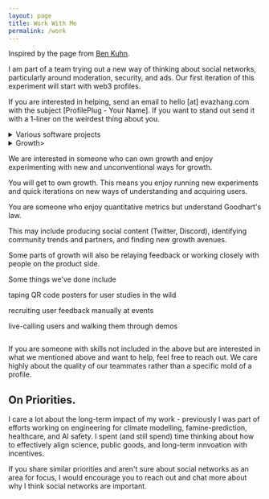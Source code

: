 ```yaml
---
layout: page 
title: Work With Me 
permalink: /work
---
```


Inspired by the page from [Ben Kuhn](https://www.benkuhn.net/work/). 

I am part of a team trying out a new way of thinking about social networks, particularly around moderation, security, and ads. Our first iteration of this experiment will start with web3 profiles. 

If you are interested in helping, send an email to hello [at] evazhang.com with the subject [ProfilePlug - Your Name]. If you want to stand out send it with a 1-liner on the weirdest thing about you. 

<details>
<summary>Various software projects</summary>
<p> Full stack (Web), Back-end, Protocol <p>
<p>Javascript, C++ </p>
<p> Solidity and Rust are bonus but not required <p> 
<p>No particular type of degree required, we will
be indexing on individual interest and contributions. 
Open source contributions are +! <p> 
<p>We don't expect you (and hope you don't either) to be good
at more than one of the above. <p> 
<p>If you are more into the theory side of things, there will
be opportunities to contribute to an ongoing whitepaper for the 
protocol.<p> 
</details>

<details>
<summary>Growth>
<p> We are interested in someone who can own growth and enjoy
experimenting with new and unconventional ways for growth. </p>
<p> You will get to own growth. This means you enjoy running new
experiments and quick iterations on new ways of understanding 
and acquiring users. <p>
<p> You are someone who enjoy quantitative metrics but understand 
	Goodhart's law. <p>
<p> This may include producing social content (Twitter, Discord), identifying community trends and partners, and finding new growth avenues. <p> 
<p> Some parts of growth will also be relaying feedback or working closely with people on the product side. <p> 
<p> Some things we've done include 
	<p> taping QR code posters for user studies in the wild <p> 
	<p> recruiting user feedback manually at events <p> 
	<p> live-calling users and walking them through demos<p> 
 </details>

If you are someone with skills not included in the above but are interested in what we mentioned above and want to help, feel free to reach out. We care highly about the quality of our teammates rather than a specific mold of a profile. 

## On Priorities. 

I care a lot about the long-term impact of my work - previously I was part of efforts working on engineering for climate modelling, famine-prediction, healthcare, and AI safety. I spent (and still spend) time thinking about how to effectively align science, public goods, and long-term innvoation with incentives. 

If you share similar priorities and aren't sure about social networks as an area for focus, I would encourage you to reach out and chat more about why I think social networks are important. 